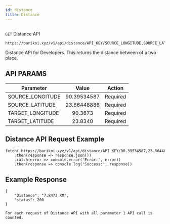 ```yaml
---
id: distance
title: Distance
---
```

##
```GET``` Distance API

```
https://barikoi.xyz/v1/api/distance/API_KEY/SOURCE_LONGITUDE,SOURCE_LATITUDE/TARGET_LONGITUDE,TARGET_LATITUDE
```
Distance API for Developers. This returns the distance between of a two place.

## API PARAMS

| Parameter          | Value         | Action        |
| -------------      |:-------------:| ------------- |
| SOURCE_LONGITUDE   | 90.39534587   |  Required     |
| SOURCE_LATITUDE    | 23.86448886   |  Required     |
| TARGET_LONGITUDE   | 90.3673       |  Required     |
| TARGET_LATITUDE    | 23.8340       |  Required     |

## Distance API Request Example

``` Js
fetch('https://barikoi.xyz/v1/api/distance/API_KEY/90.39534587,23.86448886/90.3673,23.8340')
    .then(response => response.json())
    .catch(error => console.error('Error:', error))
    .then(response => console.log('Success:', response))
```
## Example Response

```
{
    "Distance": "7.8473 KM",
    "status": 200
}   
```      
```For each request of Distance API with all parameter 1 API call is counted.```